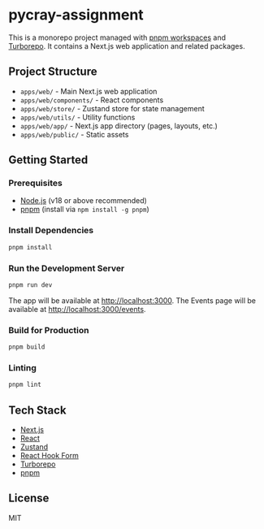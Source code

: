 # pycray-assignment

This is a monorepo project managed with [pnpm workspaces](https://pnpm.io/workspaces) and [Turborepo](https://turbo.build/). It contains a Next.js web application and related packages.

## Project Structure

- `apps/web/` - Main Next.js web application
- `apps/web/components/` - React components
- `apps/web/store/` - Zustand store for state management
- `apps/web/utils/` - Utility functions
- `apps/web/app/` - Next.js app directory (pages, layouts, etc.)
- `apps/web/public/` - Static assets

## Getting Started

### Prerequisites
- [Node.js](https://nodejs.org/) (v18 or above recommended)
- [pnpm](https://pnpm.io/) (install via `npm install -g pnpm`)

### Install Dependencies

```sh
pnpm install
```

### Run the Development Server

```sh
pnpm run dev
```

The app will be available at [http://localhost:3000](http://localhost:3000).
The Events page will be available at [http://localhost:3000/events](http://localhost:3000/events).

### Build for Production

```sh
pnpm build
```

### Linting

```sh
pnpm lint
```

## Tech Stack
- [Next.js](https://nextjs.org/)
- [React](https://react.dev/)
- [Zustand](https://zustand-demo.pmnd.rs/)
- [React Hook Form](https://react-hook-form.com/)
- [Turborepo](https://turbo.build/)
- [pnpm](https://pnpm.io/)

## License

MIT
